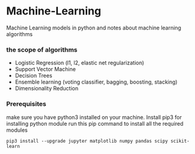 # Machine-Learning
Machine Learning models in python and notes about machine learning algorithms

### the scope of algorithms
* Logistic Regression (l1, l2, elastic net regularization)
* Support Vector Machine
* Decision Trees
* Ensemble learning (voting classifier, bagging, boosting, stacking)
* Dimensionality Reduction

### Prerequisites
make sure you have python3 installed on your machine.
Install pip3 for installing python module
run this pip command to install all the required modules
```
pip3 install --upgrade jupyter matplotlib numpy pandas scipy scikit-learn
```
